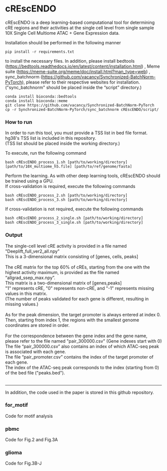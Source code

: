 # cREscENDO

cREscENDO is a deep learning-based computational tool for determining cRE regions and their activities at the single cell level from single sample 10X Single Cell Multiome ATAC + Gene Expression data.

Installation should be performed in the following manner

```
pip install -r requirements.txt
```

to install the necessary files.
In addition, please install bedtools (https://bedtools.readthedocs.io/en/latest/content/installation.html) , Meme suite (https://meme-suite.org/meme/doc/install.html?man_type=web) , sync_batchnorm (https://github.com/vacancy/Synchronized-BatchNorm-PyTorch), please refer to their respective websites for installation.<br>
("sync_batchnorm" should be placed inside the “script” directory.)



```
conda install bioconda::bedtools
conda install bioconda::meme
git clone https://github.com/vacancy/Synchronized-BatchNorm-PyTorch
cp -r Synchronized-BatchNorm-PyTorch/sync_batchnorm cREscENDO/script/

```

### How to run

In order to run this tool, you must provide a TSS list in bed file format. hg38's TSS list is included in this repository.<br>
(TSS list should be placed inside the working directory.)

To execute, run the following command
```
bash cREscENDO_process_1.sh [path/to/working/directory] [path/to/10X_multiome_h5.file] [path/to/ref/genome/fasta]
```

Perform the learning. As with other deep learning tools, cREscENDO should be trained using a GPU.<br>
If cross-validation is required, execute the following commands
```
bash cREscENDO_process_2.sh [path/to/working/directory]
bash cREscENDO_process_3.sh [path/to/working/directory]
```
If cross-validation is not required, execute the following commands
```
bash cREscENDO_process_2_single.sh [path/to/working/directory]
bash cREscENDO_process_3_single.sh [path/to/working/directory]
```
### Output

The single-cell level cRE activity is provided in a file named "Deeplift_full_ver2_all.npy"<br>
This is a 3-dimensional matrix consisting of [genes, cells, peaks]<br>
<br>
The cRE matrix for the top 60% of cREs, starting from the one with the highest activity maximum, is provided as the file named “allgrad_ssep_max.npy”.<br>
This matrix is a two-dimensional matrix of [genes,peaks]<br>
"1" represents cRE, "0" represents non-cRE, and "-1" represents missing values in this matrix. <br>
(The number of peaks validated for each gene is different, resulting in missing values.)<br>
<br>
As for the peak dimension, the target promoter is always entered at index 0.<br>
Then, starting from index 1, the regions with the smallest genome coordinates are stored in order.<br>
<br>
For the correspondence between the gene index and the gene name, please refer to the file named "pair_300000.csv" (Gene indexes start with 0)<br>
The file “pair_300000.csv” also contains an index of which ATAC-seq peak is associated with each gene.<br>
The file “pair_promoter.csv” contains the index of the target promoter of each gene.<br>
The index of the ATAC-seq peak corresponds to the index (starting from 0) of the bed file ("peaks.bed").<br>
<br>

-------------------------------
In addition, the code used in the paper is stored in this github repository.

### for_motif
Code for motif analysis

### pbmc
Code for Fig.2 and Fig.3A

### glioma
Code for Fig.3B-J

